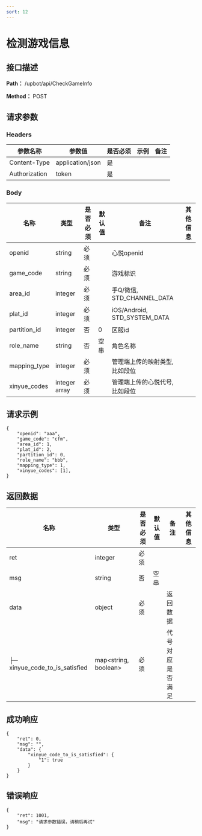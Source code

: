 ```yaml
---
sort: 12
---
```


# 检测游戏信息

## 接口描述

**Path：** /upbot/api/CheckGameInfo

**Method：** POST


## 请求参数

### Headers

| 参数名称          | 参数值              | 是否必须 | 示例 | 备注 |
|---------------|------------------|------|----|----|
| Content-Type  | application/json | 是    |    |    |
| Authorization | token            | 是    |    |    |    |

### Body

| 名称                   |      类型      | 是否必须 | 默认值 | 备注                        | 其他信息                                      |
|------------------------|---------------|----------|-------|-----------------------------|----------------------------------------------|
| openid                 |     string    |   必须   |       | 心悦openid                   |                                              |
| game_code              |     string    |   必须   |       | 游戏标识                     |                                              |
| area_id                |     integer   |   必须   |       | 手Q/微信, STD_CHANNEL_DATA   |                                              |
| plat_id                |     integer   |   必须   |       | iOS/Android, STD_SYSTEM_DATA |                                              |
| partition_id           |     integer   |    否    |   0   | 区服id                       |                                              |
| role_name              |     string    |    否    | 空串  | 角色名称                      |                                              |
| mapping_type           |     integer   |   必须   |       | 管理端上传的映射类型, 比如段位  |                                              |
| xinyue_codes           | integer array |   必须   |       | 管理端上传的心悦代号, 比如段位  |                                              |


## 请求示例
```
{
    "openid": "aaa",
    "game_code": "cfm",
    "area_id": 1,
    "plat_id": 2,
    "partition_id": 0,
    "role_name": "bbb",
    "mapping_type": 1,
    "xinyue_codes": [1],
}
```

## 返回数据

|                名称              |           类型         | 是否必须 | 默认值 |       备注      |    其他信息    |
|----------------------------------|-----------------------|----------|-------|-----------------|---------------|
| ret                              |  integer              |   必须   |        |                 |               |
| msg                              |  string               |    否    |  空串  |                 |               |
| data                             |  object               |   必须   |        |     返回数据     |              |
| ├─  xinyue_code_to_is_satisfied  |  map<string, boolean> |   必须   |        |  代号对应是否满足 |              |


## 成功响应
```
{
    "ret": 0,
    "msg": "",
	"data": {
		"xinyue_code_to_is_satisfied": {
			"1": true
		}
	}
}
```

## 错误响应
```
{
    "ret": 1001,
    "msg": "请求参数错误，请稍后再试"
}
```

